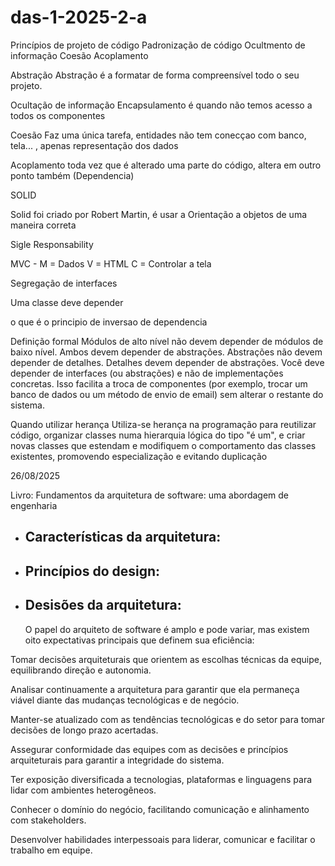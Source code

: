 # das-1-2025-2-a

Princípios de projeto de código
Padronização de código 
Ocultmento de informação
Coesão
Acoplamento

Abstração
  Abstração é a formatar de forma compreensível todo o seu projeto.

Ocultação de informação
  Encapsulamento é quando não temos acesso a todos os componentes

Coesão
  Faz uma única tarefa, entidades não tem conecçao com banco, tela... , apenas representação dos dados

Acoplamento
  toda vez que é alterado uma parte do código, altera em outro ponto também (Dependencia)

SOLID

Solid foi criado por Robert Martin, é usar a Orientação a objetos de uma maneira correta 

Sigle Responsability

MVC - M = Dados
      V = HTML
      C = Controlar a tela

Segregação de interfaces

Uma classe deve depender 

o que é o principio de  inversao de dependencia

  Definição formal
Módulos de alto nível não devem depender de módulos de baixo nível. Ambos devem depender de abstrações.
Abstrações não devem depender de detalhes. Detalhes devem depender de abstrações.
Você deve depender de interfaces (ou abstrações) e não de implementações concretas.
Isso facilita a troca de componentes (por exemplo, trocar um banco de dados ou um método de envio de email) sem alterar o restante do sistema.

  Quando utilizar herança
Utiliza-se herança na programação para reutilizar código, organizar classes numa hierarquia lógica do tipo "é um", e criar novas
classes que estendam e modifiquem o comportamento das classes existentes, promovendo especialização e evitando duplicação

26/08/2025

Livro: Fundamentos da arquitetura de software: uma abordagem de engenharia

* Características da arquitetura:
  -

* Princípios do design:
  -

* Desisões da arquitetura:
  -

  O papel do arquiteto de software é amplo e pode variar, mas existem oito expectativas principais que definem sua eficiência:

Tomar decisões arquiteturais que orientem as escolhas técnicas da equipe, equilibrando direção e autonomia.

Analisar continuamente a arquitetura para garantir que ela permaneça viável diante das mudanças tecnológicas e de negócio.

Manter-se atualizado com as tendências tecnológicas e do setor para tomar decisões de longo prazo acertadas.

Assegurar conformidade das equipes com as decisões e princípios arquiteturais para garantir a integridade do sistema.

Ter exposição diversificada a tecnologias, plataformas e linguagens para lidar com ambientes heterogêneos.

Conhecer o domínio do negócio, facilitando comunicação e alinhamento com stakeholders.

Desenvolver habilidades interpessoais para liderar, comunicar e facilitar o trabalho em equipe.
  
